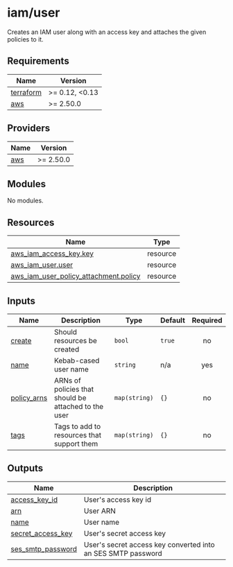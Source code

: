 # iam/user

Creates an IAM user along with an access key and attaches the given policies to it.

<!-- BEGIN_TF_DOCS -->
## Requirements

| Name | Version |
|------|---------|
| <a name="requirement_terraform"></a> [terraform](#requirement\_terraform) | >= 0.12, <0.13 |
| <a name="requirement_aws"></a> [aws](#requirement\_aws) | >= 2.50.0 |

## Providers

| Name | Version |
|------|---------|
| <a name="provider_aws"></a> [aws](#provider\_aws) | >= 2.50.0 |

## Modules

No modules.

## Resources

| Name | Type |
|------|------|
| [aws_iam_access_key.key](https://registry.terraform.io/providers/hashicorp/aws/latest/docs/resources/iam_access_key) | resource |
| [aws_iam_user.user](https://registry.terraform.io/providers/hashicorp/aws/latest/docs/resources/iam_user) | resource |
| [aws_iam_user_policy_attachment.policy](https://registry.terraform.io/providers/hashicorp/aws/latest/docs/resources/iam_user_policy_attachment) | resource |

## Inputs

| Name | Description | Type | Default | Required |
|------|-------------|------|---------|:--------:|
| <a name="input_create"></a> [create](#input\_create) | Should resources be created | `bool` | `true` | no |
| <a name="input_name"></a> [name](#input\_name) | Kebab-cased user name | `string` | n/a | yes |
| <a name="input_policy_arns"></a> [policy\_arns](#input\_policy\_arns) | ARNs of policies that should be attached to the user | `map(string)` | `{}` | no |
| <a name="input_tags"></a> [tags](#input\_tags) | Tags to add to resources that support them | `map(string)` | `{}` | no |

## Outputs

| Name | Description |
|------|-------------|
| <a name="output_access_key_id"></a> [access\_key\_id](#output\_access\_key\_id) | User's access key id |
| <a name="output_arn"></a> [arn](#output\_arn) | User ARN |
| <a name="output_name"></a> [name](#output\_name) | User name |
| <a name="output_secret_access_key"></a> [secret\_access\_key](#output\_secret\_access\_key) | User's secret access key |
| <a name="output_ses_smtp_password"></a> [ses\_smtp\_password](#output\_ses\_smtp\_password) | User's secret access key converted into an SES SMTP password |
<!-- END_TF_DOCS -->
